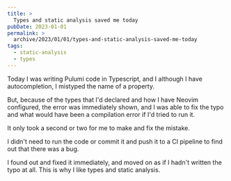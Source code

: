```yaml
---
title: >
  Types and static analysis saved me today
pubDate: 2023-01-01
permalink: >
  archive/2023/01/01/types-and-static-analysis-saved-me-today
tags:
  - static-analysis
  - types
---
```


Today I was writing Pulumi code in Typescript, and I although I have autocompletion, I mistyped the name of a property.

But, because of the types that I'd declared and how I have Neovim configured, the error was immediately shown, and I was able to fix the typo and what would have been a compilation error if I'd tried to run it.

It only took a second or two for me to make and fix the mistake.

I didn't need to run the code or commit it and push it to a CI pipeline to find out that there was a bug.

I found out and fixed it immediately, and moved on as if I hadn't written the typo at all. This is why I like types and static analysis.
